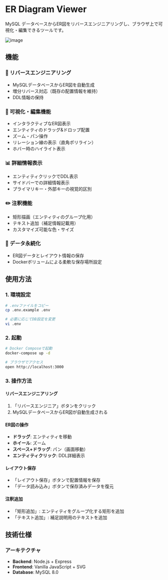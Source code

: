 # ER Diagram Viewer

MySQL データベースからER図をリバースエンジニアリングし、ブラウザ上で可視化・編集できるツールです。

![image](https://github.com/user-attachments/assets/fb8a0e8d-7b02-421f-be28-f93abeb39e32)


## 機能

### 🔄 リバースエンジニアリング
- MySQLデータベースからER図を自動生成
- 増分リバース対応（既存の配置情報を維持）
- DDL情報の保持

### 🎨 可視化・編集機能
- インタラクティブなER図表示
- エンティティのドラッグ&ドロップ配置
- ズーム・パン操作
- リレーション線の表示（直角ポリライン）
- ホバー時のハイライト表示

### 📊 詳細情報表示
- エンティティクリックでDDL表示
- サイドバーでの詳細情報表示
- プライマリキー・外部キーの視覚的区別

### ✏️ 注釈機能
- 矩形描画（エンティティのグループ化用）
- テキスト追加（補足情報記載用）
- カスタマイズ可能な色・サイズ

### 💾 データ永続化
- ER図データとレイアウト情報の保存
- Dockerボリュームによる柔軟な保存場所設定

## 使用方法

### 1. 環境設定

```bash
# .envファイルをコピー
cp .env.example .env

# 必要に応じてDB設定を変更
vi .env
```

### 2. 起動

```bash
# Docker Composeで起動
docker-compose up -d

# ブラウザでアクセス
open http://localhost:3000
```

### 3. 操作方法

#### リバースエンジニアリング
1. 「リバースエンジニア」ボタンをクリック
2. MySQLデータベースからER図が自動生成される

#### ER図の操作
- **ドラッグ**: エンティティを移動
- **ホイール**: ズーム
- **スペース+ドラッグ**: パン（画面移動）
- **エンティティクリック**: DDL詳細表示

#### レイアウト保存
- 「レイアウト保存」ボタンで配置情報を保存
- 「データ読み込み」ボタンで保存済みデータを復元

#### 注釈追加
- 「矩形追加」: エンティティをグループ化する矩形を追加
- 「テキスト追加」: 補足説明用のテキストを追加

## 技術仕様

### アーキテクチャ
- **Backend**: Node.js + Express
- **Frontend**: Vanilla JavaScript + SVG
- **Database**: MySQL 8.0